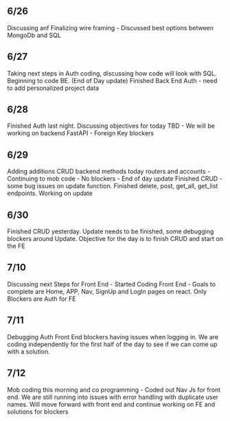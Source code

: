 ## 6/26
Discussing anf Finalizing wire framing - Discussed best options between MongoDb and SQL
## 6/27
Taking next steps in Auth coding, discussing how code will look with SQL. Beginning to code BE. (End of Day update) Finished Back End Auth - need to add personalized project data
## 6/28
Finished Auth last night. Discussing objectives for today TBD - We will be working on backend FastAPI - Foreign Key blockers
## 6/29
Adding additions CRUD backend methods today routers and accounts - Continuing to mob code - No blockers - End of day update Finished CRUD - some bug issues on update function. Finished delete, post, get_all, get_list endpoints. Working on update
## 6/30
Finished CRUD yesterday. Update needs to be finished, some debugging blockers around Update. Objective for the day is to finish CRUD and start on the FE
## 7/10
Discussing next Steps for Front End - Started Coding Front End - Goals to complete are Home, APP, Nav, SignUp and LogIn pages on react. Only Blockers are Auth for FE
## 7/11
Debugging Auth Front End blockers having issues when logging in. We are coding independently for the first half of the day to see if we can come up with a solution.
## 7/12
Mob coding this morning and co programming - Coded out Nav Js for front end. We are still running into issues with error handling with duplicate user names. Will move forward with front end and continue working on FE and solutions for blockers
